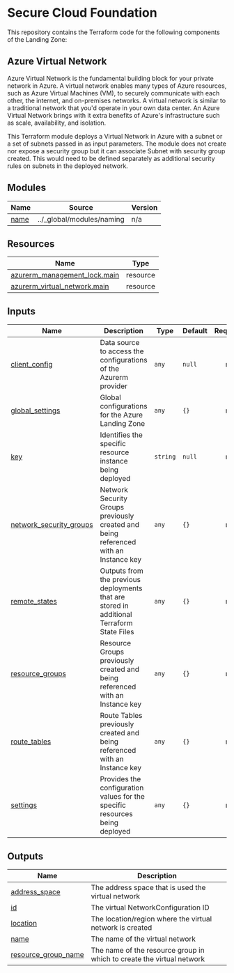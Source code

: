 # Secure Cloud Foundation

This repository contains the Terraform code for the following components of the Landing Zone:

## Azure Virtual Network

Azure Virtual Network is the fundamental building block for your private network in Azure. A virtual network enables many types of Azure resources, such as Azure Virtual Machines (VM), to securely communicate with each other, the internet, and on-premises networks. A virtual network is similar to a traditional network that you'd operate in your own data center. An Azure Virtual Network brings with it extra benefits of Azure's infrastructure such as scale, availability, and isolation.

This Terraform module deploys a Virtual Network in Azure with a subnet or a set of subnets passed in as input parameters.
The module does not create nor expose a security group but it can associate Subnet with security group created. This would need to be defined separately as additional security rules on subnets in the deployed network.

## Modules

| Name | Source | Version |
|------|--------|---------|
| <a name="module_name"></a> [name](#module\_name) | ../_global/modules/naming | n/a |

## Resources

| Name | Type |
|------|------|
| [azurerm_management_lock.main](https://registry.terraform.io/providers/hashicorp/azurerm/latest/docs/resources/management_lock) | resource |
| [azurerm_virtual_network.main](https://registry.terraform.io/providers/hashicorp/azurerm/latest/docs/resources/virtual_network) | resource |

## Inputs

| Name | Description | Type | Default | Required |
|------|-------------|------|---------|:--------:|
| <a name="input_client_config"></a> [client\_config](#input\_client\_config) | Data source to access the configurations of the Azurerm provider | `any` | `null` | no |
| <a name="input_global_settings"></a> [global\_settings](#input\_global\_settings) | Global configurations for the Azure Landing Zone | `any` | `{}` | no |
| <a name="input_key"></a> [key](#input\_key) | Identifies the specific resource instance being deployed | `string` | `null` | no |
| <a name="input_network_security_groups"></a> [network\_security\_groups](#input\_network\_security\_groups) | Network Security Groups previously created and being referenced with an Instance key | `any` | `{}` | no |
| <a name="input_remote_states"></a> [remote\_states](#input\_remote\_states) | Outputs from the previous deployments that are stored in additional Terraform State Files | `any` | `{}` | no |
| <a name="input_resource_groups"></a> [resource\_groups](#input\_resource\_groups) | Resource Groups previously created and being referenced with an Instance key | `any` | `{}` | no |
| <a name="input_route_tables"></a> [route\_tables](#input\_route\_tables) | Route Tables previously created and being referenced with an Instance key | `any` | `{}` | no |
| <a name="input_settings"></a> [settings](#input\_settings) | Provides the configuration values for the specific resources being deployed | `any` | `{}` | no |

## Outputs

| Name | Description |
|------|-------------|
| <a name="output_address_space"></a> [address\_space](#output\_address\_space) | The address space that is used the virtual network |
| <a name="output_id"></a> [id](#output\_id) | The virtual NetworkConfiguration ID |
| <a name="output_location"></a> [location](#output\_location) | The location/region where the virtual network is created |
| <a name="output_name"></a> [name](#output\_name) | The name of the virtual network |
| <a name="output_resource_group_name"></a> [resource\_group\_name](#output\_resource\_group\_name) | The name of the resource group in which to create the virtual network |